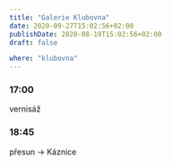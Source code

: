 ```yaml
---
title: "Galerie Klubovna"
date: 2020-09-27T15:02:56+02:00
publishDate: 2020-08-19T15:02:56+02:00
draft: false

where: "klubovna"
---
```


### 17:00
vernisáž

### 18:45
přesun -> Káznice

